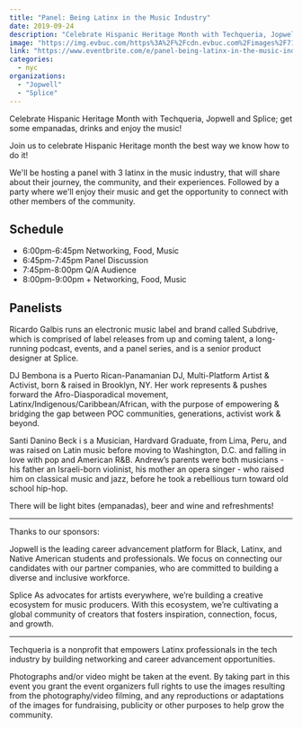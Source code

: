 ```yaml
---
title: "Panel: Being Latinx in the Music Industry"
date: 2019-09-24
description: "Celebrate Hispanic Heritage Month with Techqueria, Jopwell and Splice; get some empanadas, drinks and enjoy the music!"
image: "https://img.evbuc.com/https%3A%2F%2Fcdn.evbuc.com%2Fimages%2F71940651%2F249256871414%2F1%2Foriginal.20190907-190746?w=800&auto=compress&rect=0%2C0%2C2160%2C1080&s=290b4989beb5f386bbdd53d6f720b92b"
link: "https://www.eventbrite.com/e/panel-being-latinx-in-the-music-industry-tickets-71922808055"
categories:
  - nyc
organizations:
  - "Jopwell"
  - "Splice"
---
```


Celebrate Hispanic Heritage Month with Techqueria, Jopwell and Splice; get some empanadas, drinks and enjoy the music!

Join us to celebrate Hispanic Heritage month the best way we know how to do it!

We'll be hosting a panel with 3 latinx in the music industry, that will share about their journey, the community, and their experiences. Followed by a party where we'll enjoy their music and get the opportunity to connect with other members of the community.

## Schedule

- 6:00pm-6:45pm Networking, Food, Music
- 6:45pm-7:45pm Panel Discussion
- 7:45pm-8:00pm Q/A Audience
- 8:00pm-9:00pm + Networking, Food, Music

## Panelists

Ricardo Galbis runs an electronic music label and brand called Subdrive, which is comprised of label releases from up and coming talent, a long-running podcast, events, and a panel series, and is a senior product designer at Splice.

DJ Bembona is a Puerto Rican-Panamanian DJ, Multi-Platform Artist & Activist, born & raised in Brooklyn, NY. Her work represents & pushes forward the Afro-Diasporadical movement, Latinx/Indigenous/Caribbean/African, with the purpose of empowering & bridging the gap between POC communities, generations, activist work & beyond.

Santi Danino Beck i s a Musician, Hardvard Graduate, from Lima, Peru, and was raised on Latin music before moving to Washington, D.C. and falling in love with pop and American R&B. Andrew’s parents were both musicians - his father an Israeli-born violinist, his mother an opera singer - who raised him on classical music and jazz, before he took a rebellious turn toward old school hip-hop.

There will be light bites (empanadas), beer and wine and refreshments!

---

Thanks to our sponsors:

Jopwell is the leading career advancement platform for Black, Latinx, and Native American students and professionals. We focus on connecting our candidates with our partner companies, who are committed to building a diverse and inclusive workforce.

Splice As advocates for artists everywhere, we’re building a creative ecosystem for music producers. With this ecosystem, we’re cultivating a global community of creators that fosters inspiration, connection, focus, and growth.

---

Techqueria is a nonprofit that empowers Latinx professionals in the tech industry by building networking and career advancement opportunities.

Photographs and/or video might be taken at the event. By taking part in this event you grant the event organizers full rights to use the images resulting from the photography/video filming, and any reproductions or adaptations of the images for fundraising, publicity or other purposes to help grow the community.